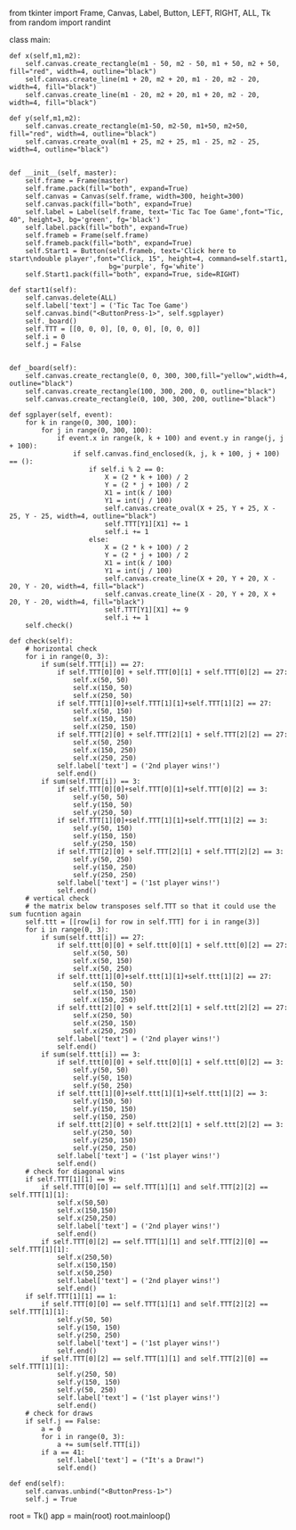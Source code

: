 from tkinter import Frame, Canvas, Label, Button, LEFT, RIGHT, ALL, Tk
from random import randint


class main:


    def x(self,m1,m2):
        self.canvas.create_rectangle(m1 - 50, m2 - 50, m1 + 50, m2 + 50, fill="red", width=4, outline="black")
        self.canvas.create_line(m1 + 20, m2 + 20, m1 - 20, m2 - 20, width=4, fill="black")
        self.canvas.create_line(m1 - 20, m2 + 20, m1 + 20, m2 - 20, width=4, fill="black")

    def y(self,m1,m2):
        self.canvas.create_rectangle(m1-50, m2-50, m1+50, m2+50, fill="red", width=4, outline="black")
        self.canvas.create_oval(m1 + 25, m2 + 25, m1 - 25, m2 - 25, width=4, outline="black")


    def __init__(self, master):
        self.frame = Frame(master)
        self.frame.pack(fill="both", expand=True)
        self.canvas = Canvas(self.frame, width=300, height=300)
        self.canvas.pack(fill="both", expand=True)
        self.label = Label(self.frame, text='Tic Tac Toe Game',font="Tic, 40", height=3, bg='green', fg='black')
        self.label.pack(fill="both", expand=True)
        self.frameb = Frame(self.frame)
        self.frameb.pack(fill="both", expand=True)
        self.Start1 = Button(self.frameb, text='Click here to start\ndouble player',font="Click, 15", height=4, command=self.start1,
                             bg='purple', fg='white')
        self.Start1.pack(fill="both", expand=True, side=RIGHT)

    def start1(self):
        self.canvas.delete(ALL)
        self.label['text'] = ('Tic Tac Toe Game')
        self.canvas.bind("<ButtonPress-1>", self.sgplayer)
        self._board()
        self.TTT = [[0, 0, 0], [0, 0, 0], [0, 0, 0]]
        self.i = 0
        self.j = False


    def _board(self):
        self.canvas.create_rectangle(0, 0, 300, 300,fill="yellow",width=4, outline="black")
        self.canvas.create_rectangle(100, 300, 200, 0, outline="black")
        self.canvas.create_rectangle(0, 100, 300, 200, outline="black")

    def sgplayer(self, event):
        for k in range(0, 300, 100):
            for j in range(0, 300, 100):
                if event.x in range(k, k + 100) and event.y in range(j, j + 100):
                    if self.canvas.find_enclosed(k, j, k + 100, j + 100) == ():
                        if self.i % 2 == 0:
                            X = (2 * k + 100) / 2
                            Y = (2 * j + 100) / 2
                            X1 = int(k / 100)
                            Y1 = int(j / 100)
                            self.canvas.create_oval(X + 25, Y + 25, X - 25, Y - 25, width=4, outline="black")
                            self.TTT[Y1][X1] += 1
                            self.i += 1
                        else:
                            X = (2 * k + 100) / 2
                            Y = (2 * j + 100) / 2
                            X1 = int(k / 100)
                            Y1 = int(j / 100)
                            self.canvas.create_line(X + 20, Y + 20, X - 20, Y - 20, width=4, fill="black")
                            self.canvas.create_line(X - 20, Y + 20, X + 20, Y - 20, width=4, fill="black")
                            self.TTT[Y1][X1] += 9
                            self.i += 1
        self.check()

    def check(self):
        # horizontal check
        for i in range(0, 3):
            if sum(self.TTT[i]) == 27:
                if self.TTT[0][0] + self.TTT[0][1] + self.TTT[0][2] == 27:
                    self.x(50, 50)
                    self.x(150, 50)
                    self.x(250, 50)
                if self.TTT[1][0]+self.TTT[1][1]+self.TTT[1][2] == 27:
                    self.x(50, 150)
                    self.x(150, 150)
                    self.x(250, 150)
                if self.TTT[2][0] + self.TTT[2][1] + self.TTT[2][2] == 27:
                    self.x(50, 250)
                    self.x(150, 250)
                    self.x(250, 250)
                self.label['text'] = ('2nd player wins!')
                self.end()
            if sum(self.TTT[i]) == 3:
                if self.TTT[0][0]+self.TTT[0][1]+self.TTT[0][2] == 3:
                    self.y(50, 50)
                    self.y(150, 50)
                    self.y(250, 50)
                if self.TTT[1][0]+self.TTT[1][1]+self.TTT[1][2] == 3:
                    self.y(50, 150)
                    self.y(150, 150)
                    self.y(250, 150)
                if self.TTT[2][0] + self.TTT[2][1] + self.TTT[2][2] == 3:
                    self.y(50, 250)
                    self.y(150, 250)
                    self.y(250, 250)
                self.label['text'] = ('1st player wins!')
                self.end()
        # vertical check
        # the matrix below transposes self.TTT so that it could use the sum fucntion again
        self.ttt = [[row[i] for row in self.TTT] for i in range(3)]
        for i in range(0, 3):
            if sum(self.ttt[i]) == 27:
                if self.ttt[0][0] + self.ttt[0][1] + self.ttt[0][2] == 27:
                    self.x(50, 50)
                    self.x(50, 150)
                    self.x(50, 250)
                if self.ttt[1][0]+self.ttt[1][1]+self.ttt[1][2] == 27:
                    self.x(150, 50)
                    self.x(150, 150)
                    self.x(150, 250)
                if self.ttt[2][0] + self.ttt[2][1] + self.ttt[2][2] == 27:
                    self.x(250, 50)
                    self.x(250, 150)
                    self.x(250, 250)
                self.label['text'] = ('2nd player wins!')
                self.end()
            if sum(self.ttt[i]) == 3:
                if self.ttt[0][0] + self.ttt[0][1] + self.ttt[0][2] == 3:
                    self.y(50, 50)
                    self.y(50, 150)
                    self.y(50, 250)
                if self.ttt[1][0]+self.ttt[1][1]+self.ttt[1][2] == 3:
                    self.y(150, 50)
                    self.y(150, 150)
                    self.y(150, 250)
                if self.ttt[2][0] + self.ttt[2][1] + self.ttt[2][2] == 3:
                    self.y(250, 50)
                    self.y(250, 150)
                    self.y(250, 250)
                self.label['text'] = ('1st player wins!')
                self.end()
        # check for diagonal wins
        if self.TTT[1][1] == 9:
            if self.TTT[0][0] == self.TTT[1][1] and self.TTT[2][2] == self.TTT[1][1]:
                self.x(50,50)
                self.x(150,150)
                self.x(250,250)
                self.label['text'] = ('2nd player wins!')
                self.end()
            if self.TTT[0][2] == self.TTT[1][1] and self.TTT[2][0] == self.TTT[1][1]:
                self.x(250,50)
                self.x(150,150)
                self.x(50,250)
                self.label['text'] = ('2nd player wins!')
                self.end()
        if self.TTT[1][1] == 1:
            if self.TTT[0][0] == self.TTT[1][1] and self.TTT[2][2] == self.TTT[1][1]:
                self.y(50, 50)
                self.y(150, 150)
                self.y(250, 250)
                self.label['text'] = ('1st player wins!')
                self.end()
            if self.TTT[0][2] == self.TTT[1][1] and self.TTT[2][0] == self.TTT[1][1]:
                self.y(250, 50)
                self.y(150, 150)
                self.y(50, 250)
                self.label['text'] = ('1st player wins!')
                self.end()
        # check for draws
        if self.j == False:
            a = 0
            for i in range(0, 3):
                a += sum(self.TTT[i])
            if a == 41:
                self.label['text'] = ("It's a Draw!")
                self.end()

    def end(self):
        self.canvas.unbind("<ButtonPress-1>")
        self.j = True


root = Tk()
app = main(root)
root.mainloop()





